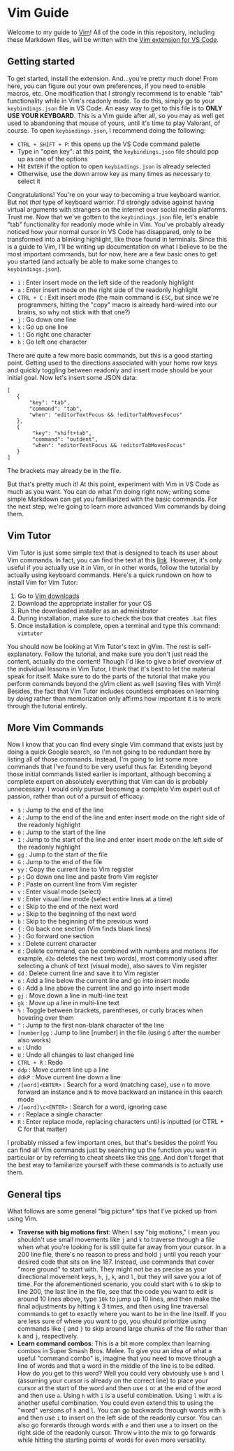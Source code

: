 # Vim Guide

Welcome to my guide to [Vim](https://www.vim.org/)! All of the code in this repository, including these Markdown files, will be written with the [Vim extension for VS Code](https://marketplace.visualstudio.com/items?itemName=vscodevim.vim).

## Getting started

To get started, install the extension. And...you're pretty much done! From here, you can figure out your own preferences, if you need to enable macros, etc. One modification that I strongly recommend is to enable "tab" functionality while in Vim's readonly mode. To do this, simply go to your `keybindings.json` file in VS Code. An easy way to get to this file is to **ONLY USE YOUR KEYBOARD**. This is a Vim guide after all, so you may as well get used to abandoning that mouse of yours, until it's time to play Valorant, of course. To open `keybindings.json`, I recommend doing the following:

- `CTRL + SHIFT + P`: this opens up the VS Code command palette
- Type in "open key": at this point, the `keybindings.json` file should pop up as one of the options
- Hit `ENTER` if the option to open `keybindings.json` is already selected
- Otherwise, use the down arrow key as many times as necessary to select it

Congratulations! You're on your way to becoming a true keyboard warrior. But not *that* type of keyboard warrior. I'd strongly advise against having virtual arguments with strangers on the internet over social media platforms. Trust me. Now that we've gotten to the `keybindings.json` file, let's enable "tab" functionality for readonly mode while in Vim. You've probably already noticed how your normal cursor in VS Code has disappared, only to be transformed into a blinking highlight, like those found in terminals. Since this is a guide to Vim, I'll be writing up documentation on what I believe to be the most important commands, but for now, here are a few basic ones to get you started (and actually be able to make some changes to `keybindings.json`).

- `i` : Enter insert mode on the left side of the readonly highlight
- `a` : Enter insert mode on the right side of the readonly highlight
- `CTRL + C` : Exit insert mode (the main command is `ESC`, but since we're programmers, hitting the "copy" macro is already hard-wired into our brains, so why not stick with that one?)
- `j` : Go down one line
- `k` : Go up one line
- `l` : Go right one character
- `h` : Go left one character

There are quite a few more basic commands, but this is a good starting point. Getting used to the directions associated with your home row keys and quickly toggling between readonly and insert mode should be your initial goal. Now let's insert some JSON data:

```
[
   {
       "key": "tab",
       "command": "tab",
       "when": "editorTextFocus && !editorTabMovesFocus"
   },
   {
        "key": "shift+tab",
        "command": "outdent",
        "when": "editorTextFocus && !editorTabMovesFocus"
   }
]
```

The brackets may already be in the file.

But that's pretty much it! At this point, experiment with Vim in VS Code as much as you want. You can do what I'm doing right now; writing some simple Markdown can get you familiarized with the basic commands. For the next step, we're going to learn more advanced Vim commands by doing them.

## Vim Tutor

Vim Tutor is just some simple text that is designed to teach its user about Vim commands. In fact, you can find the text at this [link](http://www2.geog.ucl.ac.uk/~plewis/teaching/unix/vimtutor). However, it's only useful if you actually use it *in* Vim, or in other words, follow the tutorial by actually using keyboard commands. Here's a quick rundown on how to install Vim for Vim Tutor:

1. Go to [Vim downloads](https://www.vim.org/download.php)
2. Download the appropriate installer for your OS
3. Run the downloaded installer as an administrator
4. During installation, make sure to check the box that creates `.bat` files
5. Once installation is complete, open a terminal and type this command: `vimtutor`

You should now be looking at Vim Tutor's text in gVim. The rest is self-explanatory. Follow the tutorial, and make sure you don't just read the content, actually *do* the content! Though I'd like to give a brief overview of the individual lessons in Vim Tutor, I think that it's best to let the material speak for itself. Make sure to do the parts of the tutorial that make you perform commands beyond the gVim client as well (saving files with Vim)! Besides, the fact that Vim Tutor includes countless emphases on learning by *doing* rather than memorization only affirms how important it is to work through the tutorial entirely.

## More Vim Commands

Now I know that you can find every single Vim command that exists just by doing a quick Google search, so I'm not going to be redundant here by listing all of those commands. Instead, I'm going to list some more commands that I've found to be very useful thus far. Extending beyond those initial commands listed earlier is important, although becoming a complete expert on absolutely everything that Vim can do is probably unnecessary. I would only pursue becoming a complete Vim expert out of passion, rather than out of a pursuit of efficacy.

- `$` : Jump to the end of the line
- `A` : Jump to the end of the line and enter insert mode on the right side of the readonly highlight
- `0` : Jump to the start of the line
- `I` : Jump to the start of the line and enter insert mode on the left side of the readonly highlight
- `gg` : Jump to the start of the file
- `G` : Jump to the end of the file
- `yy` : Copy the current line to Vim register
- `p` : Go down one line and paste from Vim register
- `P` : Paste on current line from Vim register
- `v` : Enter visual mode (select)
- `V` : Enter visual line mode (select entire lines at a time)
- `e` : Skip to the end of the next word
- `w` : Skip to the beginning of the next word
- `b` : Skip to the beginning of the previous word
- `{` : Go back one section (Vim finds blank lines)
- `}` : Go forward one section
- `x` : Delete current character
- `d` : Delete command, can be combined with numbers and motions (for example, `d2e` deletes the next two words), most commonly used after selecting a chunk of text (visual mode), also saves to Vim register
- `dd` : Delete current line and save it to Vim register
- `o` : Add a line below the current line and go into insert mode
- `O` : Add a line above the current line and go into insert mode
- `gj` : Move down a line in multi-line text
- `gk` : Move up a line in multi-line text
- `%` : Toggle between brackets, parentheses, or curly braces when hovering over them
- `^` : Jump to the first non-blank character of the line
- `[number]gg` : Jump to line [number] in the file (using `G` after the number also works)
- `u` : Undo
- `U` : Undo all changes to last changed line
- `CTRL + R` : Redo
- `ddp` : Move current line up a line
- `ddkP` : Move current line down a line 
- `/[word]<ENTER>` : Search for a word (matching case), use `n` to move forward an instance and `N` to move backward an instance in this search mode
- `/[word]\c<ENTER>` : Search for a word, ignoring case
- `r` : Replace a single character
- `R` : Enter replace mode, replacing characters until <ESC> is inputted (or CTRL + C for that matter)

I probably missed a few important ones, but that's besides the point! You can find all Vim commands just by searching up the function you want in particular or by referring to cheat sheets like this [one](https://vim.rtorr.com/). And don't forget that the best way to familiarize yourself with these commands is to actually use them.

## General tips

What follows are some general "big picture" tips that I've picked up from using Vim.

- **Traverse with big motions first**: When I say "big motions," I mean you shouldn't use small movements like `j` and `k` to traverse through a file when what you're looking for is still quite far away from your cursor. In a 200 line file, there's no reason to press and hold `j` until you reach your desired code that sits on line 187. Instead, use commands that cover "more ground" to start with. They might not be as precise as your directional movement keys, `h`, `j`, `k`, and `l`, but they will save you a lot of time. For the aforementioned scenario, you could start with `G` to skip to line 200, the last line in the file, see that the code you want to edit is around 10 lines above, type `10k` to jump up 10 lines, and then make the final adjustments by hitting `k` 3 times, and then using line traversal commands to get to exactly where you want to be in the line itself. If you are less sure of where you want to go, you should prioritize using commands like `{` and `}` to skip around large chunks of the file rather than `k` and `j`, respectively.
- **Learn command combos**: This is a bit more complex than learning combos in Super Smash Bros. Melee. To give you an idea of what a useful "command combo" is, imagine that you need to move through a line of words and that a word in the middle of the line is to be edited. How do you get to this word? Well you could very obviously use `h` and `l` (assuming your cursor is already on the correct line) to place your cursor at the start of the word and then use `i` or at the end of the word and then use `a`. Using `h` with `i` is a useful combination. Using `l` with `a` is another useful combination. You could even extend this to using the "word" versions of `h` and `l`. You can go backwards through words with `b` and then use `i` to insert on the left side of the readonly cursor. You can also go forwards through words with `e` and then use `a` to insert on the right side of the readonly cursor. Throw `w` into the mix to go forwards while hitting the starting points of words for even more versatility.